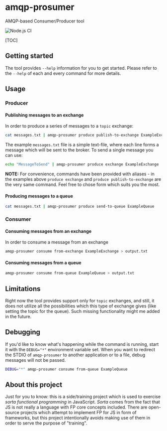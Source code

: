 # amqp-prosumer

AMQP-based Consumer/Producer tool

![Node.js CI](https://github.com/SorceryStudio/amqp-prosumer/workflows/Node.js%20CI/badge.svg)

[TOC]

## Getting started

The tool provides `--help` information for you to get started. Please refer to the `--help` of each and every command for more details.

## Usage

### Producer

#### Publishing messages to an exchange

In order to produce a series of messages to a `topic` exchange:

```bash
cat messages.txt | amqp-prosumer produce publish-to-exchange ExampleExchange
```

The example `messages.txt` file is a simple text-file, where each line forms a message which will be sent to the broker. To send a single message you can use:

```bash
echo "MessageToSend" | amqp-prosumer produce exchange ExampleExchange
```

**NOTE:** For convenience, commands have been provided with aliases - in the examples above `produce exchange` and `produce publish-to-exchange` are the very same command. Feel free to chose form which suits you the most.

#### Producing messages to a queue

```bash
cat messages.txt | amqp-prosumer produce send-to-queue ExampleQueue
```

### Consumer

#### Consuming messages from an exchange

In order to consume a message from an exchange

```bash
amqp-prosumer consume from-exchange ExampleExchange > output.txt
```

#### Consuming messages from a queue

```bash
amqp-prosumer consume from-queue ExampleQueue > output.txt
```

## Limitations

Right now the tool provides support only for `topic` exchanges, and still, it does not utilize all the possibilities which this type of exchange gives (like setting the topic for the queue). Such missing functionality might me added in the future.  

## Debugging

If you'd like to know what's happening while the command is running, start it with the `DEBUG="*"` environment variable set. When you want to redirect the STDIO of `amqp-prosumer` to another application or to a file, debug messages will not be passed.

```bash
DEBUG="*" amqp-prosumer consume from-queue ExampleQueue
```

## About this project

Just for you to know: this is a side/training project which is used to exercise _sorta functional programming_ in JavaScript. _Sorta_ comes from the fact that JS is not really a language with FP core concepts included. There are open-source projects which attempt to implement FP for JS in form of frameworks, but this project intentionally avoids making use of them in order to serve the purpose of "training". 
